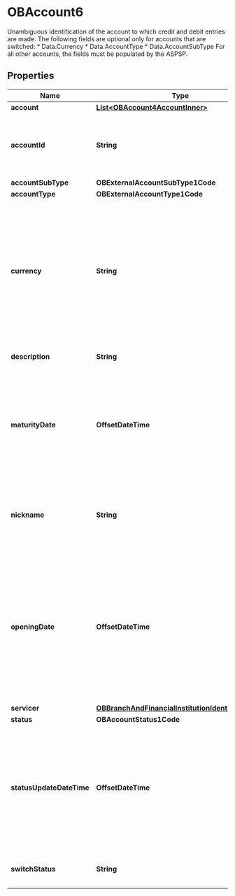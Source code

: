 

# OBAccount6

Unambiguous identification of the account to which credit and debit entries are made. The following fields are optional only for accounts that are switched:    * Data.Currency     * Data.AccountType     * Data.AccountSubType  For all other accounts, the fields must be populated by the ASPSP.

## Properties

| Name | Type | Description | Notes |
|------------ | ------------- | ------------- | -------------|
|**account** | [**List&lt;OBAccount4AccountInner&gt;**](OBAccount4AccountInner.md) |  |  [optional] |
|**accountId** | **String** | A unique and immutable identifier used to identify the account resource. This identifier has no meaning to the account owner. |  |
|**accountSubType** | **OBExternalAccountSubType1Code** |  |  [optional] |
|**accountType** | **OBExternalAccountType1Code** |  |  [optional] |
|**currency** | **String** | Identification of the currency in which the account is held.  Usage: Currency should only be used in case one and the same account number covers several currencies and the initiating party needs to identify which currency needs to be used for settlement on the account. |  [optional] |
|**description** | **String** | Specifies the description of the account type. |  [optional] |
|**maturityDate** | **OffsetDateTime** | Maturity date of the account.All dates in the JSON payloads are represented in ISO 8601 date-time format.  All date-time fields in responses must include the timezone. An example is below: 2017-04-05T10:43:07+00:00 |  [optional] |
|**nickname** | **String** | The nickname of the account, assigned by the account owner in order to provide an additional means of identification of the account. |  [optional] |
|**openingDate** | **OffsetDateTime** | Date on which the account and related basic services are effectively operational for the account owner.All dates in the JSON payloads are represented in ISO 8601 date-time format.  All date-time fields in responses must include the timezone. An example is below: 2017-04-05T10:43:07+00:00 |  [optional] |
|**servicer** | [**OBBranchAndFinancialInstitutionIdentification50**](OBBranchAndFinancialInstitutionIdentification50.md) |  |  [optional] |
|**status** | **OBAccountStatus1Code** |  |  [optional] |
|**statusUpdateDateTime** | **OffsetDateTime** | Date and time at which the resource status was updated.All dates in the JSON payloads are represented in ISO 8601 date-time format.  All date-time fields in responses must include the timezone. An example is below: 2017-04-05T10:43:07+00:00 |  [optional] |
|**switchStatus** | **String** | Specifies the switch status for the account, in a coded form. |  [optional] |



